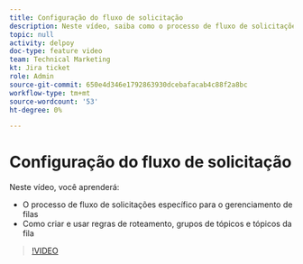 ```yaml
---
title: Configuração do fluxo de solicitação
description: Neste vídeo, saiba como o processo de fluxo de solicitações funciona e como criar regras de roteamento, grupos de tópicos e tópicos da fila.
topic: null
activity: delpoy
doc-type: feature video
team: Technical Marketing
kt: Jira ticket
role: Admin
source-git-commit: 650e4d346e1792863930dcebafacab4c88f2a8bc
workflow-type: tm+mt
source-wordcount: '53'
ht-degree: 0%

---
```


# Configuração do fluxo de solicitação

Neste vídeo, você aprenderá:

* O processo de fluxo de solicitações específico para o gerenciamento de filas
* Como criar e usar regras de roteamento, grupos de tópicos e tópicos da fila

>[!VIDEO](https://video.tv.adobe.com/v/335222/?quality=12&learn=on)
